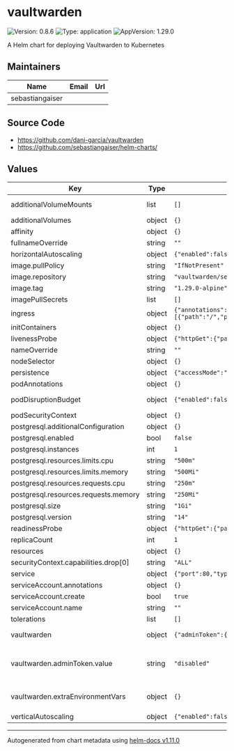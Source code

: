 # vaultwarden

![Version: 0.8.6](https://img.shields.io/badge/Version-0.8.6-informational?style=flat-square) ![Type: application](https://img.shields.io/badge/Type-application-informational?style=flat-square) ![AppVersion: 1.29.0](https://img.shields.io/badge/AppVersion-1.29.0-informational?style=flat-square)

A Helm chart for deploying Vaultwarden to Kubernetes

## Maintainers

| Name | Email | Url |
| ---- | ------ | --- |
| sebastiangaiser |  |  |

## Source Code

* <https://github.com/dani-garcia/vaultwarden>
* <https://github.com/sebastiangaiser/helm-charts/>

## Values

| Key | Type | Default | Description |
|-----|------|---------|-------------|
| additionalVolumeMounts | list | `[]` | Additional volume mounts |
| additionalVolumes | object | `{}` | Additional volumes |
| affinity | object | `{}` | Affinities |
| fullnameOverride | string | `""` |  |
| horizontalAutoscaling | object | `{"enabled":false,"maxReplicas":3,"minReplicas":1,"targetCPUUtilizationPercentage":75,"targetMemoryUtilizationPercentage":75}` | HPA configuration |
| image.pullPolicy | string | `"IfNotPresent"` |  |
| image.repository | string | `"vaultwarden/server"` |  |
| image.tag | string | `"1.29.0-alpine"` |  |
| imagePullSecrets | list | `[]` |  |
| ingress | object | `{"annotations":{},"className":"","enabled":false,"hosts":[{"host":"vaultwarden.example.com","paths":[{"path":"/","pathType":"ImplementationSpecific"}]}],"tls":[]}` | Ingress |
| initContainers | object | `{}` | Init-containers |
| livenessProbe | object | `{"httpGet":{"path":"/api/alive","port":"http"}}` | Liveness probe |
| nameOverride | string | `""` |  |
| nodeSelector | object | `{}` | Node selectors |
| persistence | object | `{"accessMode":"ReadWriteOnce","enabled":false,"size":"1Gi"}` | Persistent volume |
| podAnnotations | object | `{}` |  |
| podDisruptionBudget | object | `{"enabled":false}` | PodDisruptionBudget configuration |
| podSecurityContext | object | `{}` |  |
| postgresql.additionalConfiguration | object | `{}` |  |
| postgresql.enabled | bool | `false` |  |
| postgresql.instances | int | `1` |  |
| postgresql.resources.limits.cpu | string | `"500m"` |  |
| postgresql.resources.limits.memory | string | `"500Mi"` |  |
| postgresql.resources.requests.cpu | string | `"250m"` |  |
| postgresql.resources.requests.memory | string | `"250Mi"` |  |
| postgresql.size | string | `"1Gi"` |  |
| postgresql.version | string | `"14"` |  |
| readinessProbe | object | `{"httpGet":{"path":"/api/alive","port":"http"}}` | Readiness probe |
| replicaCount | int | `1` |  |
| resources | object | `{}` | Resources |
| securityContext.capabilities.drop[0] | string | `"ALL"` |  |
| service | object | `{"port":80,"type":"ClusterIP"}` | Service |
| serviceAccount.annotations | object | `{}` |  |
| serviceAccount.create | bool | `true` |  |
| serviceAccount.name | string | `""` |  |
| tolerations | list | `[]` | Toleration's |
| vaultwarden | object | `{"adminToken":{"value":"disabled"},"environment":"production","extraEnvironmentVars":{},"rocketPort":8080}` | Vaultwarden specific configuration |
| vaultwarden.adminToken.value | string | `"disabled"` | Possible values are 'generated', 'disabled' or any specific value |
| vaultwarden.extraEnvironmentVars | object | `{}` | Additional environment variables |
| verticalAutoscaling | object | `{"enabled":false,"updateMode":"Off"}` | VPA configuration |

----------------------------------------------
Autogenerated from chart metadata using [helm-docs v1.11.0](https://github.com/norwoodj/helm-docs/releases/v1.11.0)
